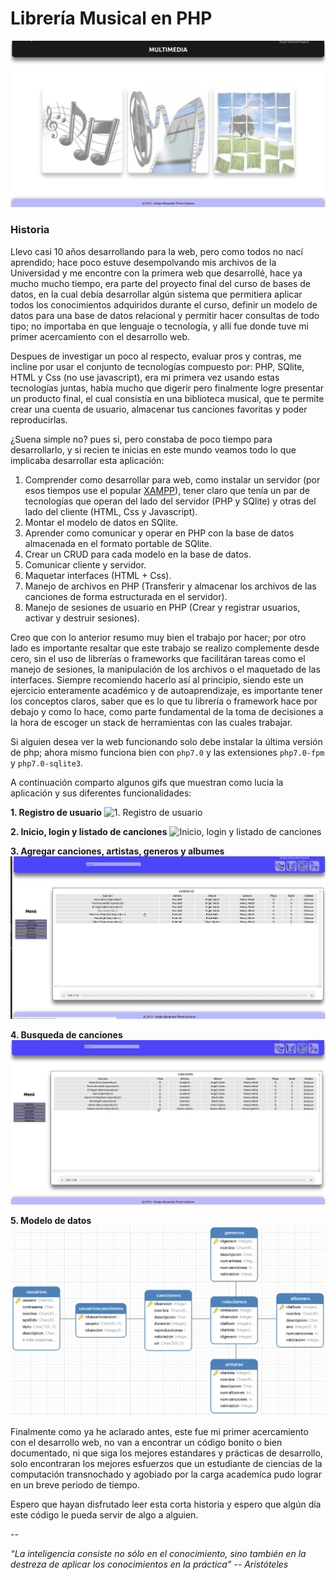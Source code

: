 # Librería Musical en PHP

![Página de inicio](demo/home.gif)


### Historia

Llevo casi 10 años desarrollando para la web, pero como todos no nací aprendido; hace poco estuve desempolvando mis archivos de la Universidad y me encontre con la primera web que desarrollé, hace ya mucho mucho tiempo, era parte del proyecto final del curso de bases de datos, en la cual debía desarrollar algún sistema que permitiera aplicar todos los conocimientos adquiridos durante el curso, definir un modelo de datos para una base de datos relacional y permitir hacer consultas de todo tipo; no importaba en que lenguaje o tecnología, y allí fue donde tuve mi primer acercamiento con el desarrollo web.

Despues de investigar un poco al respecto, evaluar pros y contras, me incline por usar el conjunto de tecnologías compuesto por: PHP, SQlite, HTML y Css (no use javascript), era mi primera vez usando estas tecnologías juntas, había mucho que digerir pero finalmente logre presentar un producto final, el cual consistía en una biblioteca musical, que te permite crear una cuenta de usuario, almacenar tus canciones favoritas y poder reproducirlas.

¿Suena simple no? pues si, pero constaba de poco tiempo para desarrollarlo, y si recien te inicias en este mundo veamos todo lo que implicaba desarrollar esta aplicación:

1. Comprender como desarrollar para web, como instalar un servidor (por esos tiempos use el popular [XAMPP](https://www.apachefriends.org/es/index.html)), tener claro que tenía un par de tecnologías que operan del lado del servidor (PHP y SQlite) y otras del lado del cliente (HTML, Css y Javascript).
2. Montar el modelo de datos en SQlite.
3. Aprender como comunicar y operar en PHP con la base de datos almacenada en el formato portable de SQlite.
4. Crear un CRUD para cada modelo en la base de datos.
5. Comunicar cliente y servidor.
6. Maquetar interfaces (HTML + Css).
7. Manejo de archivos en PHP (Transferir y almacenar los archivos de las canciones de forma estructurada en el servidor).
8. Manejo de sesiones de usuario en PHP (Crear y registrar usuarios, activar y destruir sesiones).

Creo que con lo anterior resumo muy bien el trabajo por hacer; por otro lado es importante resaltar que este trabajo se realizo complemente desde cero, sin el uso de librerías o frameworks que facilitáran tareas como el manejo de sesiones, la manipulación de los archivos o el maquetado de las interfaces. Siempre recomiendo hacerlo así al principio, siendo este un ejercicio enteramente académico y de autoaprendizaje, es importante tener los conceptos claros, saber que es lo que tu librería o framework hace por debajo y como lo hace, como parte fundamental de la toma de decisiones a la hora de escoger un stack de herramientas con las cuales trabajar.

Si alguien desea ver la web funcionando solo debe instalar la última versión de php; ahora mismo funciona bien con `php7.0` y las extensiones `php7.0-fpm` y `php7.0-sqlite3`.

A continuación comparto algunos gifs que muestran como lucia la aplicación y sus diferentes funcionalidades:

**1. Registro de usuario**
![1. Registro de usuario](demo/login-and-list-music.gif)

**2. Inicio, login y listado de canciones**
![Inicio, login y listado de canciones](demo/login-and-list-music.gif)

**3. Agregar canciones, artistas, generos y albumes**
![3. Agregar canciones, artistas, generos y albumes](demo/add-song.gif)

**4. Busqueda de canciones**
![4. Busqueda de canciones](demo/search.gif)

**5. Modelo de datos**
![5. Modelo de datos](demo/db-model.png)

Finalmente como ya he aclarado antes, este fue mi primer acercamiento con el desarrollo web, no van a encontrar un código bonito o bien documentado, ni que siga los mejores estandares y prácticas de desarrollo, solo encontraran los mejores esfuerzos que un estudiante de ciencias de la computación transnochado y agobiado por la carga academíca pudo lograr en un breve periodo de tiempo.

Espero que hayan disfrutado leer esta corta historia y espero que algún día este código le pueda servir de algo a alguien.

--

*“La inteligencia consiste no sólo en el conocimiento, sino también en la destreza de aplicar los conocimientos en la práctica”*
*-- Aristóteles*
